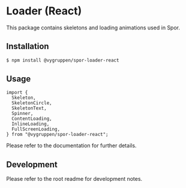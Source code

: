 # Loader (React)

This package contains skeletons and loading animations used in Spor.

## Installation

```bash
$ npm install @vygruppen/spor-loader-react
```

## Usage

```tsx
import {
  Skeleton,
  SkeletonCircle,
  SkeletonText,
  Spinner,
  ContentLoading,
  InlineLoading,
  FullScreenLoading,
} from "@vygruppen/spor-loader-react";
```

Please refer to the documentation for further details.

## Development

Please refer to the root readme for development notes.
